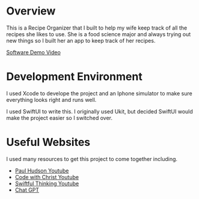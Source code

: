 # Overview

This is a Recipe Organizer that I built to help my wife keep track of all the recipes she likes to use. She is a food science major and always trying out new things so I built her an app to keep track of her recipes.


[Software Demo Video](http://youtube.link.goes.here)

# Development Environment

I used Xcode to develope the project and an Iphone simulator to make sure everything looks right and runs well.

I used SwiftUI to write this. I originally used Ukit, but decided SwiftUI would make the project easier so I switched over.

# Useful Websites

I used many resources to get this project to come together including.
* [Paul Hudson Youtube](https://www.youtube.com/@twostraws)
* [Code with Christ Youtube](https://www.youtube.com/@CodeWithChris)
* [Swiftful Thinking Youtube](https://www.youtube.com/@SwiftfulThinking)
* [Chat GPT](https://chatgpt.com/?oai-dm=1)
